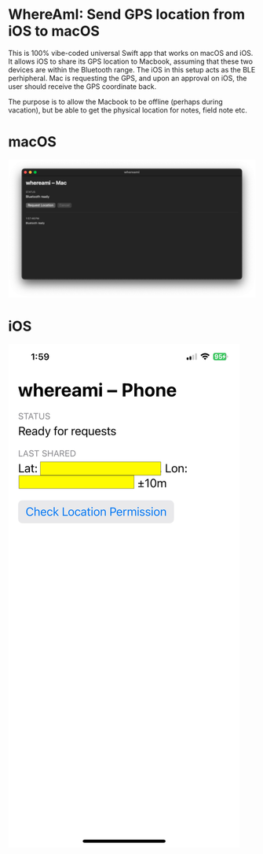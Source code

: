 # WhereAmI: Send GPS location from iOS to macOS

This is 100% vibe-coded universal Swift app that works on macOS and iOS.
It allows iOS to share its GPS location to Macbook, assuming that these
two devices are within the Bluetooth range.
The iOS in this setup acts as the BLE perhipheral.
Mac is requesting the GPS, and upon an approval on iOS, the user should receive the GPS coordinate back.

The purpose is to allow the Macbook to be offline (perhaps during vacation),
but be able to get the physical location for notes, field note etc.

# macOS 

![macOS whereami](docs/whereami_mac.png)

# iOS

![iOS whereami](docs/whereami_ios.jpeg)
